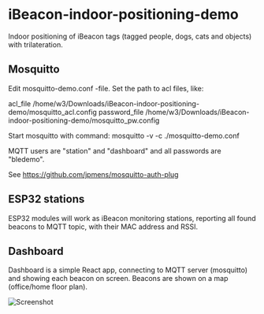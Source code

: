 # iBeacon-indoor-positioning-demo
Indoor positioning of iBeacon tags (tagged people, dogs, cats and objects)  with trilateration.

## Mosquitto
Edit mosquitto-demo.conf -file. Set the path to acl files, like:

acl_file /home/w3/Downloads/iBeacon-indoor-positioning-demo/mosquitto_acl.config
password_file /home/w3/Downloads/iBeacon-indoor-positioning-demo/mosquitto_pw.config

Start mosquitto with command:
mosquitto -v -c ./mosquitto-demo.conf

MQTT users are "station" and "dashboard" and all passwords are "bledemo".

See https://github.com/jpmens/mosquitto-auth-plug

## ESP32 stations
ESP32 modules will work as iBeacon monitoring stations, reporting all found beacons to MQTT topic, with their MAC address and RSSI.

## Dashboard

Dashboard is a simple React app, connecting to MQTT server (mosquitto) and showing each beacon on screen.
Beacons are shown on a map (office/home floor plan).

![Screenshot](https://github.com/jarkko-hautakorpi/iBeacon-indoor-positioning-demo/blob/master/screenshot.jpg)

